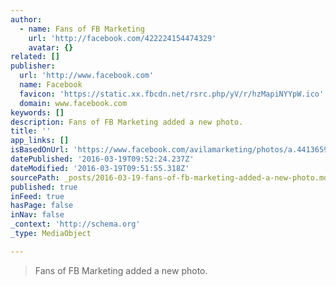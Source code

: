 ```yaml
---
author:
  - name: Fans of FB Marketing
    url: 'http://facebook.com/422224154474329'
    avatar: {}
related: []
publisher:
  url: 'http://www.facebook.com'
  name: Facebook
  favicon: 'https://static.xx.fbcdn.net/rsrc.php/yV/r/hzMapiNYYpW.ico'
  domain: www.facebook.com
keywords: []
description: Fans of FB Marketing added a new photo.
title: ''
app_links: []
isBasedOnUrl: 'https://www.facebook.com/avilamarketing/photos/a.441365962560148.111961.422224154474329/958721207491285/?type=3'
datePublished: '2016-03-19T09:52:24.237Z'
dateModified: '2016-03-19T09:51:55.318Z'
sourcePath: _posts/2016-03-19-fans-of-fb-marketing-added-a-new-photo.md
published: true
inFeed: true
hasPage: false
inNav: false
_context: 'http://schema.org'
_type: MediaObject

---
```

> Fans of FB Marketing added a new photo.